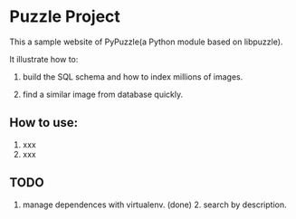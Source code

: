 # Puzzle Project

This a sample website of PyPuzzle(a Python module based on libpuzzle).

It illustrate how to:

1. build the SQL schema and how to index millions of images.

1. find a similar image from database quickly.

## How to use:

1. xxx
2. xxx

## TODO

1. manage dependences with virtualenv.
(done) 2. search by description.